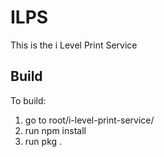 # ILPS
This is the i Level Print Service

## Build
To build: 
1. go to root/i-level-print-service/
2. run npm install
3. run pkg .